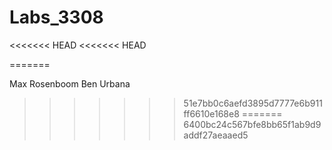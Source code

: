 # Labs_3308

<<<<<<< HEAD
<<<<<<< HEAD

=======


Max Rosenboom
Ben Urbana
>>>>>>> 51e7bb0c6aefd3895d7777e6b911ff6610e168e8
=======
>>>>>>> 6400bc24c567bfe8bb65f1ab9d9addf27aeaaed5
